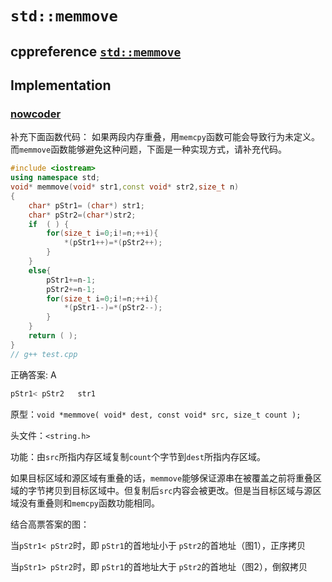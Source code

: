 # `std::memmove`

## cppreference [`std::memmove`](http://cplusplus.com/reference/cstring/memmove/)



## Implementation

### [nowcoder](https://www.nowcoder.com/test/question/done?tid=45402489&qid=14696#summary) 

补充下面函数代码：
如果两段内存重叠，用`memcpy`函数可能会导致行为未定义。 而`memmove`函数能够避免这种问题，下面是一种实现方式，请补充代码。

```C++
#include <iostream>
using namespace std;
void* memmove(void* str1,const void* str2,size_t n)
{
    char* pStr1= (char*) str1;
    char* pStr2=(char*)str2;
    if  ( ) {
        for(size_t i=0;i!=n;++i){
            *(pStr1++)=*(pStr2++);
        }
    }
    else{
        pStr1+=n-1;
        pStr2+=n-1;
        for(size_t i=0;i!=n;++i){
            *(pStr1--)=*(pStr2--);
        }
    }
    return ( );
}
// g++ test.cpp

```

正确答案: A

```C++
pStr1< pStr2   str1
```

原型：`void *memmove( void* dest, const void* src, size_t count );`

头文件：`<string.h>`

功能：由`src`所指内存区域复制`count`个字节到`dest`所指内存区域。

如果目标区域和源区域有重叠的话，`memmove`能够保证源串在被覆盖之前将重叠区域的字节拷贝到目标区域中。但复制后`src`内容会被更改。但是当目标区域与源区域没有重叠则和`memcpy`函数功能相同。 

结合高票答案的图：

当`pStr1< pStr2`时，即 `pStr1`的首地址小于  `pStr2`的首地址（图1），正序拷贝

当`pStr1> pStr2`时，即 `pStr1`的首地址大于  `pStr2`的首地址（图2），倒叙拷贝